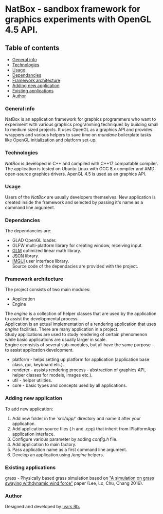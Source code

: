 # NatBox - sandbox framework for graphics experiments with OpenGL 4.5 API.
## Table of contents
* [General info](#general-info)
* [Technologies](#technologies)
* [Usage](#usage)
* [Dependancies](#dependancies)
* [Framework architecture](#framework-architecture)
* [Adding new application](#adding-new-application)
* [Existing applications](#existing-applications)
* [Author](#author)
### General info
NatBox is an application framework for graphics programmers who want to experiment with various graphics programming techniques by
building small to medium sized projects. It uses OpenGL as a graphics API and provides wrappers and various helpers to save time on *mundane* boilerplate tasks
like OpenGL initialization and platform set-up. 
### Technologies
*NatBox* is developed in C++ and compiled with C++17 compatable compiler.
The application is tested on Ubuntu Linux with GCC 8.x compiler and AMD open-source graphics drivers.
ApenGL 4.5 is used as an graphics API. 
### Usage
Users of the *NatBox* are usually developers themselves. New application is created inside the framework and selected by passing it's name
as a command line argument. 
### Dependancies
The dependancies are:  
- GLAD OpenGL loader.
- GLFW multi-platform library for creating window, receiving input.
- [GLM](https://github.com/g-truc) optimized linear math library.
- [JSON](https://github.com/nlohmann) library.
- [IMGUI](https://github.com/ocornut/imgui) user interface library.  
Source code of the dependacies are provided with the project.
### Framework architecture
The project consists of two main modules:
- Application
- Engine  

The *engine* is a collection of helper classes that are used by the application 
to assist the developmental process.  
Application is an actual implementation of a rendering application that uses *engine* facilities.
There are many application in a project.  
Study applications are used to study rendering of certain phenomenon while basic applications are usually larger in scale.  
Engine cconsists of several sub-modules, but all have the same purpose - to assist application development.  
- platform - helps setting up platform for application (application base class, gui, keyboard etc.).
- renderer - assists rendering process - abstraction of graphics API, helper classes for models, images etc.).
- util - helper utilities.
- core - basic types and concepts used by all applications.  
### Adding new application
To add new application:
1. Add new folder in the '*src/app/'* directory and name it after your application.
2. Add application source files (.h and .cpp) that inherit from IPlatformApp application interface.
3. Configure various parameter by adding *config.h* file.
4. Add application to main factory.
5. Pass application name as a first command line argument.
6. Develop an application using */engine* helpers. 
### Existing applications
grass - Physically based grass simulation based on ["A simulation on grass swaying withdynamic wind force"](https://link.springer.com/article/10.1007/s00371-016-1263-7) paper 
(Lee, Lo, Chu, Chang 2016).
### Author
Designed and developed by [Ivars Rb.](https://github.com/ivarsrb)